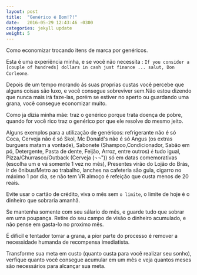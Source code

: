 ```yaml
---
layout: post
title:  "Genérico é Bom!?!"
date:   2016-05-29 12:43:46 -0300
categories: jekyll update
weight: 5
---
```



Como economizar trocando itens de marca por genéricos.

Esta é uma experiência minha, e se você não necessita : `If you consider a [couple of hundreds] dollars in cash just finance ... salut, Don Corleone`.

Depois de um tempo morando ás suas proprias custas você percebe que alguns coisas são luxo, e você consegue sobreviver sem.Não estou dizendo que nunca mais irá faze-las, porém se estiver no aperto ou guardando uma grana, você consegue economizar muito.

Como ja dizia minha mãe: traz o genérico porque trata doença de pobre, quando for você rico traz o genérico por que ele resolve do mesmo jeito.

Alguns exemplos para a utilização de genéricos: refrigerante não é só Coca, Cerveja não é só Skol, Mc Donald's não é só Angus (os extras burguers matam a vontade), Sabonete (Shampoo,Condicionador, Sabão em pó, Detergente, Pasta de dente, Feijão, Arroz, entre outros) `é` tudo igual,  Pizza/Churrasco/Outback (Cerveja (¬¬"))  só em datas comemorativas (escolha um e vá somente 1 vez no mês), Presentes virão do Lojão do Brás, ir de ônibus/Metro ao trabalho, lanches na cafeteria são gula, cigarro no máximo 1 por dia, se não tem VR almoço é refeição que custa menos de 20 reais.

Evite usar o cartão de crédito, viva o mês sem `o limite`, o limite de hoje é o dinheiro que sobraria amanhã.

Se mantenha somente com seu sálario do mês, e guarde tudo que sobrar em uma poupança.
Retire do seu campo de visão o dinheiro acumulado, e não pense em gasta-lo no proximo mês.

É díficil e tentador torrar a grana, a pior parte do processo é remover a necessidade humanda de recompensa imediatista.

Transforme sua meta em custo (quanto custa para você realizar seu sonho), verfique quanto você consegue acumular em um mês e veja quantos meses são necessários para alcançar sua meta.
